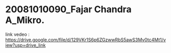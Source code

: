 # 20081010090_Fajar Chandra A_Mikro.
link vedeo : https://drive.google.com/file/d/129VKr1S6p6ZGzwwRbS5awS3Mv0tc4Mt1/view?usp=drive_link
